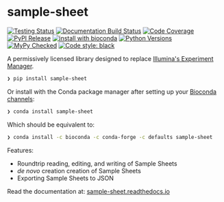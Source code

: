 # sample-sheet

[![Testing Status](https://travis-ci.org/clintval/sample-sheet.svg?branch=master)](https://travis-ci.org/clintval/sample-sheet)
[![Documentation Build Status](https://readthedocs.org/projects/sample-sheet/badge/?version=latest)](https://sample-sheet.readthedocs.io/en/latest/?badge=latest)
[![Code Coverage](https://codecov.io/gh/clintval/sample-sheet/branch/master/graph/badge.svg)](https://codecov.io/gh/clintval/sample-sheet)
[![PyPI Release](https://badge.fury.io/py/sample-sheet.svg)](https://badge.fury.io/py/sample-sheet)
[![install with bioconda](https://img.shields.io/badge/install%20with-bioconda-brightgreen.svg)](http://bioconda.github.io/recipes/sample-sheet/README.html)
[![Python Versions](https://img.shields.io/pypi/pyversions/sample-sheet.svg)](https://pypi.python.org/pypi/sample-sheet/)
[![MyPy Checked](http://www.mypy-lang.org/static/mypy_badge.svg)](http://mypy-lang.org/)
[![Code style: black](https://img.shields.io/badge/code%20style-black-000000.svg)](https://github.com/ambv/black)

A permissively licensed library designed to replace [Illumina's Experiment Manager](https://support.illumina.com/sequencing/sequencing_software/experiment_manager.html).

```bash
❯ pip install sample-sheet
```

Or install with the Conda package manager after setting up your [Bioconda channels](https://bioconda.github.io/user/install.html#set-up-channels):

```bash
❯ conda install sample-sheet
```

Which should be equivalent to:

```bash
❯ conda install -c bioconda -c conda-forge -c defaults sample-sheet
```

Features:

- Roundtrip reading, editing, and writing of Sample Sheets
- _de novo_ creation creation of Sample Sheets
- Exporting Sample Sheets to JSON

Read the documentation at: [sample-sheet.readthedocs.io](http://sample-sheet.readthedocs.io/)
